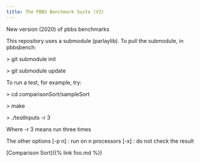 ```yaml
---
title: The PBBS Benchmark Suite (V2)
---
```


New version (2020) of pbbs benchmarks

This repository uses a submodule (parlaylib).    To pull the submodule, in pbbsbench:

\> git submodule init

\> git submodule update

To run a test, for example, try:

\> cd comparisonSort/sampleSort

\> make

\> ./testInputs -r 3

Where -r 3 means run three times

The other options
   [-p n] : run on n processors
   [-x] : do not check the result

[Comparison Sort]({% link foo.md %})
